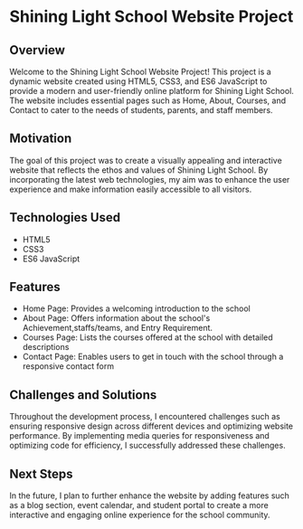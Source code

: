 # Shining Light School Website Project

## Overview
Welcome to the Shining Light School Website Project! This project is a dynamic website created using HTML5, CSS3, and ES6 JavaScript to provide a modern and user-friendly online platform for Shining Light School. The website includes essential pages such as Home, About, Courses, and Contact to cater to the needs of students, parents, and staff members.

## Motivation
The goal of this project was to create a visually appealing and interactive website that reflects the ethos and values of Shining Light School. By incorporating the latest web technologies, my aim was to enhance the user experience and make information easily accessible to all visitors.

## Technologies Used
- HTML5
- CSS3
- ES6 JavaScript

## Features
- Home Page: Provides a welcoming introduction to the school
- About Page: Offers information about the school's Achievement,staffs/teams, and Entry Requirement.
- Courses Page: Lists the courses offered at the school with detailed descriptions
- Contact Page: Enables users to get in touch with the school through a responsive contact form

## Challenges and Solutions
Throughout the development process, I encountered challenges such as ensuring responsive design across different devices and optimizing website performance. By implementing media queries for responsiveness and optimizing code for efficiency, I successfully addressed these challenges.

## Next Steps
In the future, I plan to further enhance the website by adding features such as a blog section, event calendar, and student portal to create a more interactive and engaging online experience for the school community.
